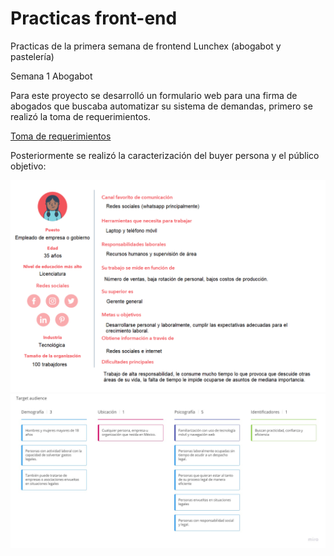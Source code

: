 # Practicas front-end 
Practicas de la primera semana de frontend Lunchex (abogabot y pastelería)

Semana 1 Abogabot 

Para este proyecto se desarrolló un formulario web para una firma de abogados que buscaba automatizar su sistema de demandas, primero se realizó la toma de requerimientos. 

[Toma de requerimientos](https://github.com/Unravelrs/Practicas-front-end/blob/main/Abogabot/Toma%20de%20requerimientos.doc)

Posteriormente se realizó la caracterización del buyer persona y el público objetivo:

![Buyer persona](/Abogabot/Buyer%20persona.png)
![publíco objetivo](/abogabot/Publico%20objetivo.jpg)